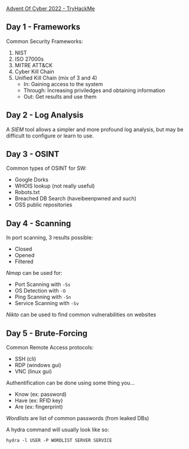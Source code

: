 [Advent Of Cyber 2022 - TryHackMe](https://tryhackme.com/room/adventofcyber4)

## Day 1 - Frameworks

Common Security Frameworks:

1. NIST
2. ISO 27000s
3. MITRE ATT&CK
4. Cyber Kill Chain
5. Unified Kill Chain (mix of 3 and 4)
	- In: Gaining access to the system
	- Through: Increasing priviledges and obtaining information
	- Out: Get results and use them

## Day 2 - Log Analysis

A *SIEM* tool allows a simpler and more profound log analysis, but may be difficult to configure or learn to use. 

## Day 3 - OSINT

Common types of OSINT for SW:

- Google Dorks
- WHOIS lookup (not really useful)
- Robots.txt
- Breached DB Search (haveibeenpwned and such)
- OSS public repositories

## Day 4 - Scanning

In port scanning, 3 results possible:

- Closed
- Opened
- Filtered

*Nmap* can be used for:

- Port Scanning with `-Ss`
- OS Detection with `-O`
- Ping Scanning with `-Sn`
- Service Scanning with `-Sv`

*Nikto* can be used to find common vulnerabilities on websites

## Day 5 - Brute-Forcing

Common Remote Access protocols:

- SSH (cli)
- RDP (windows gui)
- VNC (linux gui)

Authentification can be done using some thing you...

- Know (ex: password)
- Have (ex: RFID key)
- Are (ex: fingerprint)

*Wordlists* are list of common passwords (from leaked DBs)

A hydra command will usually look like so:

	hydra -l USER -P WORDLIST SERVER SERVICE

